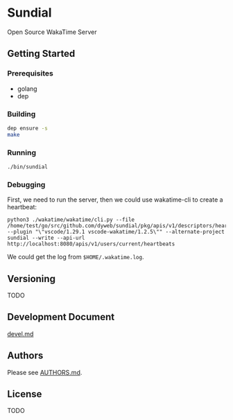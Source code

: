 
# Sundial

Open Source WakaTime Server

## Getting Started

### Prerequisites

- golang
- dep

### Building

```bash
dep ensure -s
make
```

### Running

```bash
./bin/sundial
```

### Debugging

First, we need to run the server, then we could use wakatime-cli to create a heartbeat:

```
python3 ./wakatime/wakatime/cli.py --file /home/test/go/src/github.com/dyweb/sundial/pkg/apis/v1/descriptors/heartbeats.go --plugin "\"vscode/1.29.1 vscode-wakatime/1.2.5\"" --alternate-project sundial --write --api-url http://localhost:8080/apis/v1/users/current/heartbeats
```

We could get the log from `$HOME/.wakatime.log`.

## Versioning

<!-- Place versions of this project and write comments for every version -->

TODO

## Development Document

[devel.md](./docs/devel.md)

## Authors

Please see [AUTHORS.md](./AUTHORS.md).

## License

TODO
